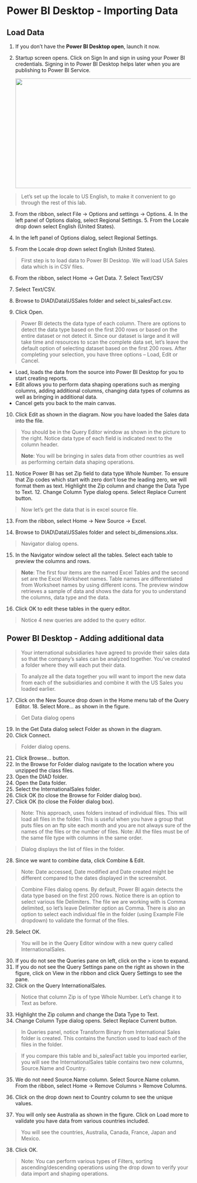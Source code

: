 # Power BI Desktop - Importing Data

## Load Data

1. If you don’t have the **Power BI Desktop open**, launch it now.

2. Startup screen opens. Click on Sign In and sign in using your Power BI credentials. Signing in to Power BI Desktop helps later when you are publishing to Power BI Service.

   <img src="https://www.dropbox.com/s/t4guqt1c7l9jiza/001.jpg?dl=1"  width="600" height="300">

> Let’s set up the locale to US English, to make it convenient to go through the rest of this lab.

3. From the ribbon, select File -> Options and settings -> Options. 4. In the left panel of Options dialog, select Regional Settings. 5. From the Locale drop down select English (United States).

4. In the left panel of Options dialog, select Regional Settings.

5. From the Locale drop down select English (United States).

> First step is to load data to Power BI Desktop. We will load USA Sales data which is in CSV files.

6. From the ribbon, select Home -> Get Data. 7. Select Text/CSV

7. Select Text/CSV.

8. Browse to DIAD\Data\USSales folder and select bi_salesFact.csv.

9. Click Open.

> Power BI detects the data type of each column. There are options to detect the data type based on the first 200 rows or based on the entire dataset or not detect it. Since our dataset is large and it will take time and resources to scan the complete data set, let’s leave the default option of selecting dataset based on the first 200 rows. After completing your selection, you have three options – Load, Edit or Cancel.

- Load, loads the data from the source into Power BI Desktop for you to start creating reports.
- Edit allows you to perform data shaping operations such as merging columns, adding additional columns, changing data types of columns as well as bringing in additional data.
- Cancel gets you back to the main canvas.

10. Click Edit as shown in the diagram. Now you have loaded the Sales data into the file.

> You should be in the Query Editor window as shown in the picture to the right. Notice data type of each field is indicated next to the column header.
>
> **Note**: You will be bringing in sales data from other countries as well as performing certain data shaping operations.

11. Notice Power BI has set Zip field to data type Whole Number. To ensure that Zip codes which start with zero don’t lose the leading zero, we will format them as text. Highlight the Zip column and change the Data Type to Text. 12. Change Column Type dialog opens. Select Replace Current button.

> Now let’s get the data that is in excel source file.

13. From the ribbon, select Home -> New Source -> Excel.

14. Browse to DIAD\Data\USSales folder and select bi_dimensions.xlsx.

> Navigator dialog opens.

15. In the Navigator window select all the tables. Select each table to preview the columns and rows.

> **Note**: The first four items are the named Excel Tables and the second set are the Excel Worksheet names. Table names are differentiated from Worksheet names by using different icons. The preview window retrieves a sample of data and shows the data for you to understand the columns, data type and the data.

16. Click OK to edit these tables in the query editor.

> Notice 4 new queries are added to the query editor.

## Power BI Desktop - Adding additional data

> Your international subsidiaries have agreed to provide their sales data so that the company’s sales can be analyzed together. You’ve created a folder where they will each put their data.

> To analyze all the data together you will want to import the new data from each of the subsidiaries and combine it with the US Sales you loaded earlier.

17. Click on the New Source drop down in the Home menu tab of the Query Editor. 18. Select More… as shown in the figure.

> Get Data dialog opens

19. In the Get Data dialog select Folder as shown in the diagram.
20. Click Connect.

> Folder dialog opens.

21. Click Browse… button.
22. In the Browse for Folder dialog navigate to the location where you unzipped the class files.
23. Open the DIAD folder.
24. Open the Data folder.
25. Select the InternationalSales folder.
26. Click OK (to close the Browse for Folder dialog box).
27. Click OK (to close the Folder dialog box).

> Note: This approach, uses folders instead of individual files. This will load all files in the folder. This is useful when you have a group that puts files on an ftp site each month and you are not always sure of the names of the files or the number of files. Note: All the files must be of the same file type with columns in the same order.

> Dialog displays the list of files in the folder.

28. Since we want to combine data, click Combine & Edit.

> Note: Date accessed, Date modified and Date created might be different compared to the dates displayed in the screenshot.

> Combine Files dialog opens. By default, Power BI again detects the data type based on the first 200 rows. Notice there is an option to select various file Delimiters. The file we are working with is Comma delimited, so let’s leave Delimiter option as Comma. There is also an option to select each individual file in the folder (using Example File dropdown) to validate the format of the files.

29. Select OK.

> You will be in the Query Editor window with a new query called InternationalSales.

30. If you do not see the Queries pane on left, click on the > icon to expand.
31. If you do not see the Query Settings pane on the right as shown in the figure, click on View in the ribbon and click Query Settings to see the pane.
32. Click on the Query InternationalSales.

> Notice that column Zip is of type Whole Number. Let’s change it to Text as before.

33. Highlight the Zip column and change the Data Type to Text.
34. Change Column Type dialog opens. Select Replace Current button.

> In Queries panel, notice Transform Binary from International Sales folder is created. This contains the function used to load each of the files in the folder.

> If you compare this table and bi_salesFact table you imported earlier, you will see the InternationalSales table contains two new columns, Source.Name and Country.

35. We do not need Source.Name column. Select Source.Name column. From the ribbon, select Home -> Remove Columns > Remove Columns.

36. Click on the drop down next to Country column to see the unique values.
37. You will only see Australia as shown in the figure. Click on Load more to validate you have data from various countries included.

> You will see the countries, Australia, Canada, France, Japan and Mexico.

38. Click OK.

> Note: You can perform various types of Filters, sorting ascending/descending operations using the drop down to verify your data import and shaping operations.
